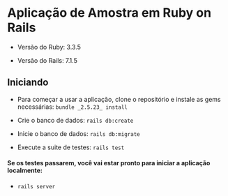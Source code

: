 # Aplicação de Amostra em Ruby on Rails

* Versão do Ruby: 3.3.5

* Versão do Rails: 7.1.5

## Iniciando

* Para começar a usar a aplicação, clone o repositório e instale as gems necessárias: `bundle _2.5.23_ install`

* Crie o banco de dados: `rails db:create` 

* Inicie o banco de dados: `rails db:migrate`

* Execute a suite de testes: `rails test`

#### Se os testes passarem, você vai estar pronto para iniciar a aplicação localmente:
- `rails server`
